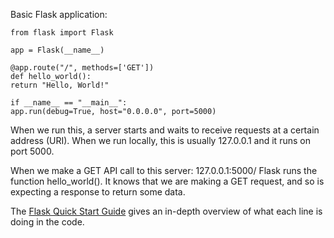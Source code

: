 Basic Flask application:

```
from flask import Flask  
  
app = Flask(__name__)  
  
@app.route("/", methods=['GET'])  
def hello_world():  
return "Hello, World!"  
  
if __name__ == "__main__":  
app.run(debug=True, host="0.0.0.0", port=5000)
```

When we run this, a server starts and waits to receive requests at a certain address (URI). When we run locally, this is usually 127.0.0.1 and it runs on port 5000.

When we make a GET API call to this server: 127.0.0.1:5000/ Flask runs the function hello_world(). It knows that we are making a GET request, and so is expecting a response to return some data.

The [Flask Quick Start Guide](https://flask.palletsprojects.com/en/stable/quickstart/) gives an in-depth overview of what each line is doing in the code.